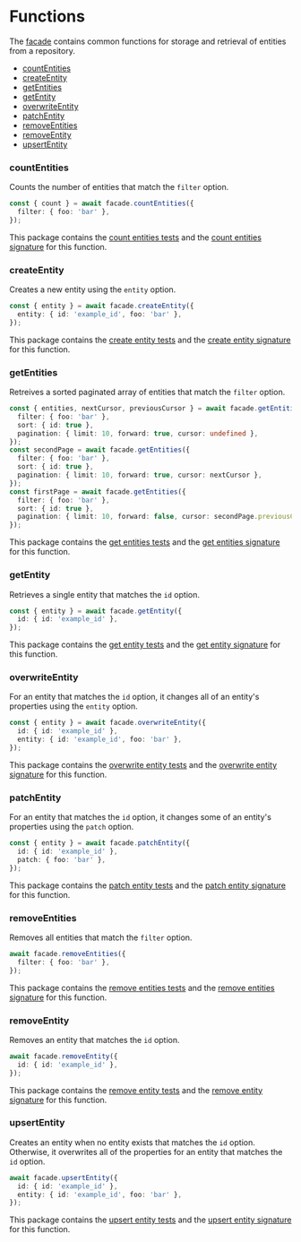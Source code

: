 # Functions

The [facade](./facade.md) contains common functions for storage and retrieval of entities from a repository.

- [countEntities](#countentities)
- [createEntity](#createentity)
- [getEntities](#getentities)
- [getEntity](#getentity)
- [overwriteEntity](#overwriteentity)
- [patchEntity](#patchentity)
- [removeEntities](#removeentities)
- [removeEntity](#removeentity)
- [upsertEntity](#upsertentity)

### countEntities
Counts the number of entities that match the `filter` option.

```ts
const { count } = await facade.countEntities({
  filter: { foo: 'bar' },
});
```

This package contains the [count entities tests](../src/tests/countEntities) and the [count entities signature](../src/signatures/CountEntities.ts) for this function.

### createEntity
Creates a new entity using the `entity` option.

```ts
const { entity } = await facade.createEntity({
  entity: { id: 'example_id', foo: 'bar' },
});
```

This package contains the [create entity tests](../src/tests/createEntity) and the [create entity signature](../src/signatures/CreateEntity.ts) for this function.

### getEntities
Retreives a sorted paginated array of entities that match the `filter` option.

```ts
const { entities, nextCursor, previousCursor } = await facade.getEntities({
  filter: { foo: 'bar' },
  sort: { id: true },
  pagination: { limit: 10, forward: true, cursor: undefined },
});
const secondPage = await facade.getEntities({
  filter: { foo: 'bar' },
  sort: { id: true },
  pagination: { limit: 10, forward: true, cursor: nextCursor },
});
const firstPage = await facade.getEntities({
  filter: { foo: 'bar' },
  sort: { id: true },
  pagination: { limit: 10, forward: false, cursor: secondPage.previousCursor },
});
```

This package contains the [get entities tests](../src/tests/getEntities) and the [get entities signature](../src/signatures/GetEntities.ts) for this function.

### getEntity
Retrieves a single entity that matches the `id` option.

```ts
const { entity } = await facade.getEntity({
  id: { id: 'example_id' },
});
```

This package contains the [get entity tests](../src/tests/getEntity) and the [get entity signature](../src/signatures/GetEntity.ts) for this function.

### overwriteEntity
For an entity that matches the `id` option, it changes all of an entity's properties using the `entity` option.

```ts
const { entity } = await facade.overwriteEntity({
  id: { id: 'example_id' },
  entity: { id: 'example_id', foo: 'bar' },
});
```

This package contains the [overwrite entity tests](../src/tests/overwriteEntity) and the [overwrite entity signature](../src/signatures/OverwriteEntity.ts) for this function.

### patchEntity
For an entity that matches the `id` option, it changes some of an entity's properties using the `patch` option.

```ts
const { entity } = await facade.patchEntity({
  id: { id: 'example_id' },
  patch: { foo: 'bar' },
});
```

This package contains the [patch entity tests](../src/tests/patchEntity) and the [patch entity signature](../src/signatures/PatchEntity.ts) for this function.

### removeEntities
Removes all entities that match the `filter` option.

```ts
await facade.removeEntities({
  filter: { foo: 'bar' },
});
```

This package contains the [remove entities tests](../src/tests/removesEntities) and the [remove entities signature](../src/signatures/RemoveEntities.ts) for this function.

### removeEntity
Removes an entity that matches the `id` option.

```ts
await facade.removeEntity({
  id: { id: 'example_id' },
});
```

This package contains the [remove entity tests](../src/tests/removesEntity) and the [remove entity signature](../src/signatures/RemoveEntity.ts) for this function.

### upsertEntity
Creates an entity when no entity exists that matches the `id` option. Otherwise, it overwrites all of the properties for an entity that matches the `id` option.

```ts
await facade.upsertEntity({
  id: { id: 'example_id' },
  entity: { id: 'example_id', foo: 'bar' },
});
```

This package contains the [upsert entity tests](../src/tests/upsertsEntity) and the [upsert entity signature](../src/signatures/UpsertEntity.ts) for this function.